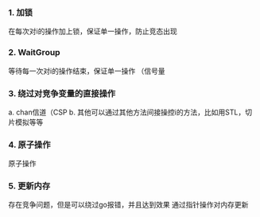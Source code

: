 ### 1. 加锁
在每次对i的操作加上锁，保证单一操作，防止竞态出现

### 2. WaitGroup
等待每一次对i的操作结束，保证单一操作
（信号量

### 3. 绕过对竞争变量的直接操作
a. chan信道（CSP
b. 其他可以通过其他方法间接操控i的方法，比如用STL，切片模拟等等

### 4. 原子操作
原子操作

### 5. 更新内存
存在竞争问题，但是可以绕过go报错，并且达到效果
通过指针操作对内存更新